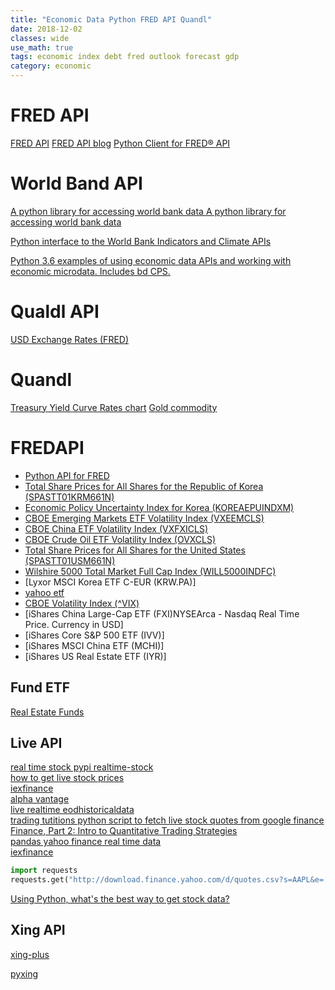 ```yaml
---
title: "Economic Data Python FRED API Quandl"
date: 2018-12-02
classes: wide
use_math: true
tags: economic index debt fred outlook forecast gdp
category: economic
---
```


# FRED API
[FRED API](https://github.com/mortada/fredapi)
[FRED API blog](http://www.telafinance.com/blog/python-fred-excel.html)
[Python Client for FRED® API](https://github.com/avelkoski/FRB)

# World Band API
[A python library for accessing world bank data ](https://github.com/OliverSherouse/wbdata)
[A python library for accessing world bank data](https://blogs.worldbank.org/opendata/accessing-world-bank-data-apis-python-r-ruby-stata)

[Python interface to the World Bank Indicators and Climate APIs ](https://github.com/mattduck/wbpy)

[Python 3.6 examples of using economic data APIs and working with economic microdata. Includes bd CPS. ](https://github.com/bdecon/econ_data)

# Qualdl API
[USD Exchange Rates (FRED)](https://blog.quandl.com/api-for-currency-data)

# Quandl 
[Treasury Yield Curve Rates chart](https://www.quandl.com/data/USTREASURY/YIELD-Treasury-Yield-Curve-Rates)
[Gold commodity](https://blog.quandl.com/api-for-commodity-data?utm_source=google&utm_medium=organic&utm_campaign=&utm_content=category/api-usage-guides/page/2)

# FREDAPI
- [Python API for FRED](https://mortada.net/python-api-for-fred.html)
- [ Total Share Prices for All Shares for the Republic of Korea (SPASTT01KRM661N)](https://fred.stlouisfed.org/series/SPASTT01KRM661N)
- [Economic Policy Uncertainty Index for Korea (KOREAEPUINDXM)](https://fred.stlouisfed.org/series/KOREAEPUINDXM)
- [CBOE Emerging Markets ETF Volatility Index (VXEEMCLS)](https://fred.stlouisfed.org/series/VXEEMCLS)
- [CBOE China ETF Volatility Index (VXFXICLS)](https://fred.stlouisfed.org/series/VXFXICLS)
- [CBOE Crude Oil ETF Volatility Index (OVXCLS)](https://fred.stlouisfed.org/series/OVXCLS)
- [Total Share Prices for All Shares for the United States (SPASTT01USM661N)](https://fred.stlouisfed.org/series/SPASTT01USM661N)
- [Wilshire 5000 Total Market Full Cap Index (WILL5000INDFC)](https://fred.stlouisfed.org/series/WILL5000INDFC)
- [Lyxor MSCI Korea ETF C-EUR (KRW.PA)]
- [yahoo etf](https://finance.yahoo.com/lookup/etf?s=etf)
- [CBOE Volatility Index (^VIX)](https://finance.yahoo.com/quote/%5EVIX?p=^VIX&.tsrc=fin-srch)
- [iShares China Large-Cap ETF (FXI)NYSEArca - Nasdaq Real Time Price. Currency in USD]
- [iShares Core S&P 500 ETF (IVV)]
- [iShares MSCI China ETF (MCHI)]
- [iShares US Real Estate ETF (IYR)]


## Fund ETF
[Real Estate Funds ](https://money.usnews.com/funds/etfs/rankings/real-estate)

## Live API
[real time stock pypi realtime-stock](https://pypi.org/project/realtime-stock)  
[how to get live stock prices](https://theautomatic.net/2018/07/31/how-to-get-live)  
[iexfinance](https://pypi.org/project/iexfinance/)  
[alpha vantage](https://www.alphavantage.co)  
[live realtime eodhistoricaldata](https://eodhistoricaldata.com/knowledgebase)  
[trading tutitions python script to fetch live stock quotes from google finance](http://tradingtuitions.com)  
[ Finance, Part 2: Intro to Quantitative Trading Strategies](https://www.learndatasci.com/tutorials/python-finance-part-2-intro-quantitative-trading-strategies/)  
[pandas yahoo finance real time data](https://stackoverflow.com/questions/27261382/pandas-yahoo-finance-real-time-data)  
[iexfinance](https://github.com/addisonlynch/iexfinance)  

```python
import requests
requests.get("http://download.finance.yahoo.com/d/quotes.csv?s=AAPL&e=.csv&f=nsl1op").text
```
[Using Python, what's the best way to get stock data?](https://www.quora.com/Using-Python-whats-the-best-way-to-get-stock-data)



## Xing API
[xing-plus](https://github.com/sculove/xing-plus)

[pyxing](https://github.com/codejitsu/pyxing)



